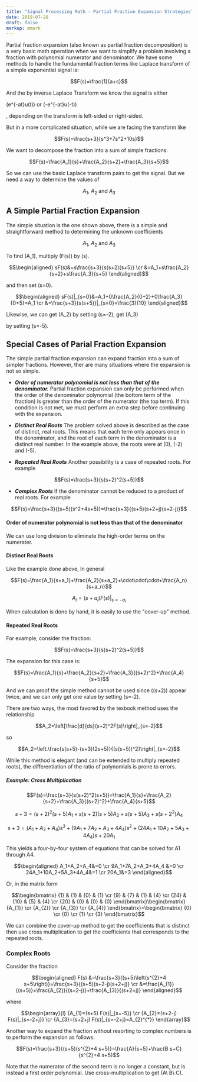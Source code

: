 ```yaml
---
title: "Signal Processing Math - Partial Fraction Expansion Strategies"
date: 2019-07-28
draft: false
markup: mmark
---
```


Partial fraction expansion (also known as partial fraction decomposition) is a very basic math operation when we want to simplify a problem involving a fraction with polynomial numerator and denominator. We have some methods to handle the fundamental fraction terms like Laplace transform of a simple exponential signal is:

<!--more-->

$$F(s)=\frac{1}{a+s}$$

And the by inverse Laplace Transform we know the signal is either 

\(e^{-at}u(t)\) or \(-e^{-at}u(-t)\)

, depending on the transform is left-sided or right-sided.

But in a more complicated situation, while we are facing the transform like

$$F(s)=\frac{s+3}{s^3+7s^2+10s}$$

We want to decompose the fraction into a sum of simple fractions:

$$F(s)=\frac{A_1}{s}+\frac{A_2}{s+2}+\frac{A_3}{s+5}$$

So we can use the basic Laplace transform pairs to get the signal. But we need a way to determine the values of 

$$A_1,\ A_2 \text{ and }A_3$$

## A Simple Partial Fraction Expansion

The simple situation is the one shown above, there is a simple and straightforward method to determining the unknown coefficients

$$A_1,\ A_2 \text{ and }A_3$$

To find \(A_1\), multiply \(F(s)\) by \(s\).

$$\begin{aligned}
sF(s)&=s\frac{s+3}{s(s+2)(s+5)} \cr 
&=A_1+s\frac{A_2}{s+2}+s\frac{A_3}{s+5}
\end{aligned}$$

and then set \(s=0\).

$$\begin{aligned}
sF(s)|_{s=0}&=A_1+0\frac{A_2}{0+2}+0\frac{A_3}{0+5}=A_1 \cr
&=\frac{s+3}{s(s+5)}|_{s=0}=\frac{3}{10}
\end{aligned}$$

Likewise, we can get \(A_2\) by setting \(s=-2\), get \(A_3\)

by setting \(s=-5\).

## Special Cases of Parial Fraction Expansion

The simple partial fraction expansion can expand fraction into a sum of simpler fractions. However, ther are many situations where the expansion is not so simple.

* ***Order of numerator polynomial is not less than that of the denominator.*** Partial fraction expansion can only be performed when the order of the denominator polynomial (the bottom term of the fraction) is greater than the order of the numerator (the top term).  If this condition is not met, we must perform an extra step before continuing with the expansion.

* ***DIstinct Real Roots*** The problem solved above is described as the case of distinct, real roots.   This means that each term only appears once in the denominator, and the root of each term in the denominator is a distinct real number.  In the example above, the roots were at \(0\), \(-2\) and \(-5\).

* ***Repeated Real Roots*** Another possibility is a case of repeated roots. For example

$$F(s)=\frac{s+3}{s(s+2)^2(s+5)}$$

* ***Complex Roots*** If the denominator cannot be reduced to a product of real roots. For example

$$F(s)=\frac{s+3}{(s+5)(s^2+4s+5)}=\frac{s+3}{(s+5)(s+2+j)(s+2-j)}$$

#### Order of numerator polynomial is not less than that of the denominator

We can use long division to eliminate the high-order terms on the numerater.

#### Distinct Real Roots

Like the example done above, In general

$$F(s)=\frac{A_1}{s+a_1}+\frac{A_2}{s+a_2}+\cdot\cdot\cdot+\frac{A_n}{s+a_n}$$

$$A_i=(s+a_i)F(s)|_{s=-a_i}$$

When calculation is done by hand, it is easily to use the "cover-up" method.

#### Repeated Real Roots

For example, consider the fraction:

$$F(s)=\frac{s+3}{s(s+2)^2(s+5)}$$

The expansion for this case is:

$$F(s)=\frac{A_1}{s}+\frac{A_2}{s+2}+\frac{A_3}{(s+2)^2}+\frac{A_4}{s+5}$$

And we can proof the simple method cannot be used since \((s+2)\) appear twice, and we can only get one value by setting \(s=-2\).

There are two ways, the most favored by the texbook method uses the relationship

$$A_2=\left[\frac{d}{ds}(s+2)^2F(s)\right]_{s=-2}$$

so

$$A_2=\left.\frac{s(s+5)-(s+3)(2s+5)}{(s(s+5))^2}\right|_{s=-2}$$

While this method is elegant (and can be extended to multiply repeated roots), the differentiation of the ratio of polynomials is prone to errors.

##### Example: Cross Multiplication

$$F(s)=\frac{s+3}{s(s+2)^2(s+5)}=\frac{A_1}{s}+\frac{A_2}{s+2}+\frac{A_3}{(s+2)^2}+\frac{A_4}{s+5}$$

$$s+3=(s+2)^2(s+5)A_1+s(s+2)(s+5)A_2+s(s+5)A_3+s(s+2^2)A_4$$

$$s+3=(A_1+A_2+A_4)s^3+(9A_1+7A_2+A_3+4A_4)s^2+(24A_1+10A_2+5A_3+4A_4)s+20A_1 $$

This yields a four-by-four system of equations that can be solved for A1 through A4.


$$\begin{aligned}
A_1+A_2+A_4&=0 \cr
9A_1+7A_2+A_3+4A_4 &=0 \cr
24A_1+10A_2+5A_3+4A_4&=1 \cr
20A_1&=3
\end{aligned}$$

Or, in the matrix form

$$\begin{bmatrix}
{1} & {1} & {0} & {1} \cr
{9} & {7} & {1} & {4} \cr
{24} & {10} & {5} & {4} \cr
{20} & {0} & {0} & {0}
\end{bmatrix}\begin{bmatrix}
{A_{1}} \cr
{A_{2}} \cr
{A_{3}} \cr
{A_{4}}
\end{bmatrix}=\begin{bmatrix}
{0} \cr
{0} \cr
{1} \cr
{3}
\end{bmatrix}$$

We can combine the cover-up method to get the coefficients that is distinct then use cross multiplication to get the coefficients that corresponds to the repeated roots.

### Complex Roots

Consider the fraction

$$\begin{aligned}
F(s) &=\frac{s+3}{(s+5)\left(s^{2}+4 s+5\right)}=\frac{s+3}{(s+5)(s+2-j)(s+2+j)} \cr
&=\frac{A_{1}}{(s+5)}+\frac{A_{2}}{(s+2-j)}+\frac{A_{3}}{(s+2+j)}
\end{aligned}$$

where

$$\begin{array}{l}
{A_{1}=(s+5) F(s)|_{s=-5}} \cr
{A_{2}=(s+2-j) F(s)|_{s=-2+j}} \cr
{A_{3}=(s+2+j) F(s)|_{s=-2+j}=A_{2}^{*}}
\end{array}$$

Another way to expand the fraction without resorting to complex numbers is to perform the expansion as follows.

$$F(s)=\frac{s+3}{(s+5)(s^{2}+4 s+5)}=\frac{A}{s+5}+\frac{B s+C}{s^{2}+4 s+5}$$

Note that the numerator of the second term is no longer a constant, but is instead a first order polynomial. Use cross-multiplication to get \(A\ B\ C\).
